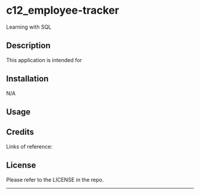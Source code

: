 # c12_employee-tracker
Learning with SQL

## Description
This application is intended for 

## Installation

N/A

## Usage



## Credits
Links of reference:



## License
Please refer to the LICENSE in the repo.

---